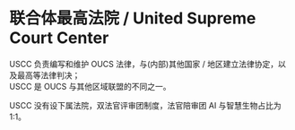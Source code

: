 # 联合体最高法院 / United Supreme Court Center

USCC 负责编写和维护 OUCS 法律，与(内部)其他国家 / 地区建立法律协定，以及最高等法律判决；  
USCC 是 OUCS 与其他区域联盟的不同之一。

USCC 没有设下属法院，双法官评审团制度，法官陪审团 AI 与智慧生物占比为 1:1。
